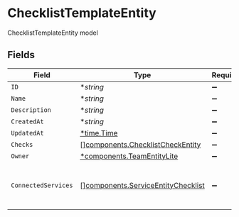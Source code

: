 # ChecklistTemplateEntity

ChecklistTemplateEntity model


## Fields

| Field                                                                                    | Type                                                                                     | Required                                                                                 | Description                                                                              |
| ---------------------------------------------------------------------------------------- | ---------------------------------------------------------------------------------------- | ---------------------------------------------------------------------------------------- | ---------------------------------------------------------------------------------------- |
| `ID`                                                                                     | **string*                                                                                | :heavy_minus_sign:                                                                       | N/A                                                                                      |
| `Name`                                                                                   | **string*                                                                                | :heavy_minus_sign:                                                                       | N/A                                                                                      |
| `Description`                                                                            | **string*                                                                                | :heavy_minus_sign:                                                                       | N/A                                                                                      |
| `CreatedAt`                                                                              | **string*                                                                                | :heavy_minus_sign:                                                                       | N/A                                                                                      |
| `UpdatedAt`                                                                              | [*time.Time](https://pkg.go.dev/time#Time)                                               | :heavy_minus_sign:                                                                       | N/A                                                                                      |
| `Checks`                                                                                 | [][components.ChecklistCheckEntity](../../models/components/checklistcheckentity.md)     | :heavy_minus_sign:                                                                       | N/A                                                                                      |
| `Owner`                                                                                  | [*components.TeamEntityLite](../../models/components/teamentitylite.md)                  | :heavy_minus_sign:                                                                       | N/A                                                                                      |
| `ConnectedServices`                                                                      | [][components.ServiceEntityChecklist](../../models/components/serviceentitychecklist.md) | :heavy_minus_sign:                                                                       | List of services that use this checklist                                                 |